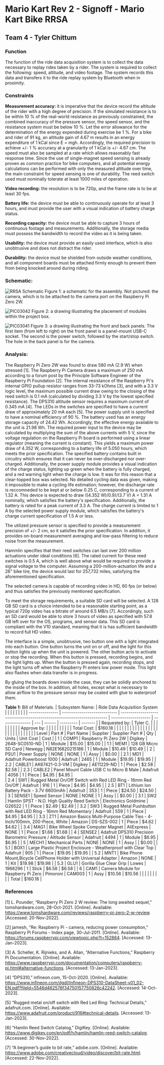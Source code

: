 # Mario Kart Rev 2 - Signoff - Mario Kart Bike RRSA
## Team 4 - Tyler Chittum ##

### Function

The function of the ride data acquisition system is to collect the data necessary to replay rides taken by a rider. The system is required to collect the following: speed, altitude, and video footage. The system records this data and transfers it to the ride replay system by Bluetooth when in proximity.

### Constraints

**Measurement accuracy:** it is imperative that the device record the altitude of the rider with a high degree of precision. If the simulated resistance is to be within 10 % of the real-world resistance as previously constrained, the combined inaccuracy of the pressure sensor, the speed sensor, and the resistance system must be below 10 %. Let the error allowance for the determination of the energy expended during exercise be 1 %. For a bike and rider of 91 kg, an altitude gain of 4.67 m results in an energy expenditure of 1 kCal since E = mgh. Accordingly, the required precision to achieve +/- 1 % accuracy at a granularity of 1 kCal is +/- 4.67 cm. The speed must also be sampled at a rate which allows reasonably fast response time. Since the use of single-magnet speed sensing is already proven as common practice for bike computers, and all potential energy calculations can be performed with only the measured altitude over time, the main constraint for speed sensing is one of durability. The reed switch used must nominally tolerate at least 1000 miles of operation.

**Video recording:** the resolution is to be 720p, and the frame rate is to be at least 30 fps. 

**Battery life:** the device must be able to continuously operate for at least 3 hours, and must provide the user with a visual indication of battery charge status. 

**Recording capacity:** the device must be able to capture 3 hours of continuous footage and measurements. Additionally, the storage media must possess the bandwidth to record the video as it is being taken. 

**Usability:** the device must provide an easily used interface, which is also unobtrusive and does not distract the rider. 

**Durability:** the device must be shielded from outside weather conditions, and all component boards must be attached firmly enough to prevent them from being knocked around during riding.

### Schematic:

![RRSA Schematic](https://user-images.githubusercontent.com/118228609/203230366-a49b449b-943c-4f00-ad5b-cdeb976bec66.png)
Figure 1: a schematic for the assembly. Not pictured: the camera, which is to be attached to the camera port on the Raspberry Pi Zero 2W.

![PIC03042](https://user-images.githubusercontent.com/118228609/203231527-3cd93c0c-69ab-4919-86b1-4a5de69bc6ae.JPG)
Figure 2: a drawing illustrating the placement of modules within the project box.

![PIC03041](https://user-images.githubusercontent.com/118228609/203231351-a6e881cc-bc34-441a-97ff-cbec0ddabef7.JPG)
Figure 3: a drawing illustrating the front and back panels. The first item (from left to right) on the front panel is a panel-mount USB-C socket. The second is the power switch, followed by the start/stop switch. The hole in the back panel is for the camera.

### Analysis:

The Raspberry Pi Zero 2W was found to draw 580 mA (2.9 W) when stressed [1]. The Raspberry Pi Camera draws a maximum of 250 mA according to a forum post by the Principle Software Engineer of the Raspberry Pi Foundation [2]. The internal resistance of the Raspberry Pi's internal GPIO pullup resistor ranges from 33-73 kOhms [3], and with a 3.3 V logic level, the maximum possible current draw owing to the closing of the reed switch is 0.1 mA (calculated by dividing 3.3 V by the lowest specified resistance). The DPS310 altitude sensor requires a maximum current of 0.345 mA [4]. The LEDs in the switches are specified to have a current draw of approximately 20 mA each [5]. The power supply unit is specified to have a nominal efficiency of 90 %. The battery used has an energy storage capacity of 24.42 Wh. Accordingly, the effective energy available to the unit is 21.98 Wh. The required power input to the device may be calculated by multiplying the sum of the above currents with 5 V, since the voltage regulation on the Raspberry Pi board is performed using a linear regulator (meaning the current is constant). This yields a maximum power draw of 4.352 W, corresponding to a battery life of 5.050 hours, which meets the prior specification. The specified battery contains built in circuitry which ensures that it can never be over-discharged nor over-charged. Additionally, the power supply module provides a visual indication of the charge status, lighting up green when the battery is fully charged, and a red warning light when the charge is low. It was for this reason that a clear-topped box was selected. No detailed cycling data was given, making it impossible to make a cycling life estimation; however, the discharge rate is reccomneded to be kept at or below 0.25 C, corresponding to a current of 1.32 A. This device is expected to draw ((4.352 W)/0.9)/(3.7 V) A = 1.31 A nominally, which satisfies the battery's specification. Additionally, the battery is rated for a peak current of 3.3 A. The charge current is limited to 1 A by the selected power supply module, which satisfies the battery's charge current specification of 1.5 A or less. 

The utilized pressure sensor is specified to provide a measurement precision of +/- 2 cm, so it satisfies the prior specification. In addition, it provides on-board measurement averaging and low-pass filtering to reduce noise from the measurement. 

Hammlin specifies that their reed switches can last over 200 million actuations under ideal conditions [6]. The rated current for these reed switches is 0.5 A, which is well above what would be required to provide a signal voltage to the computer. Assuming a 200-million-actuation life and a 26" bike tire, the device would last for 257,732 miles, satisfying the aforementioned specification. 

The selected camera is capable of recording video in HD, 60 fps (or below) and thus satisfies the previously mentioned specification. 

To meet the storage requirements, a suitable SD card will be selected. A 128 GB SD card is a choice intended to be a reasonable starting point, as a typical 720p video has a bitrate of around 6.5 MB/s [7]. Accordingly, such an SD card would be able to store 3 hours of video as specified with 57.8 GB left over for the OS, programs, and sensor data. This SD card is compliant with the V10 standard, meaning that it is has sufficient bandwidth to record full HD video. 

The interface is a simple, unobtrusive, two button one with a light integrated into each button. One button turns the unit on or off, and the light for this button lights up when the unit is powered. The other button acts to activate or stop the recording. When this button is pressed, recording begins, and the light lights up. When the button is pressed again, recording stops, and the light turns off when the Raspberry Pi enters low power mode. This light also flashes when data transfer is in progress.

By gluing the boards down inside the case, they can be solidly anchored to the inside of the box. In addition, all holes, except what is necessary to allow airflow to the pressure sensor may be coated with glue to waterproof them.
  

**Table 1:** Bill of Materials.
| Subsystem Name: | Ride Data Acquisition System |                                                                         |                      |                 |     |        |           |         |
| --------------- | ---------------------------- | ----------------------------------------------------------------------- | -------------------- | --------------- | --- | ------ | --------- | ------- |
| Requested by:   | Tyler C.                     |                                                                         |                      |                 |     |        |           |         |
| Approve by:     |                              |                                                                         |                      |                 |     |        |           |         |
| Total Cost:     | $160.18                      |                                                                         |                      |                 |     |        |           |         |
|                 |                              |                                                                         |                      |                 |     |        |           |         |
|                 |                              |                                                                         |                      |                 |     |        |           |         |
| Level           | Part #                       | Part Name                                                               | Supplier             | Supplier Part # | Qty | Units  | Unit Cost | Cost    |
| 1               | COMP1                        | Raspberry Pi Zero 2W                                                    | Digikey              | 2648-SC0510-ND  | 1   | Module | $15.00    | $15.00  |
| 1.1             | MEM1                         | 128 GB Micro SD Card                                                    | Newegg               | N82E16820215186 | 1   | Module | $10.49    | $10.49  |
| 2               | PSU1                         | Power Supply                                                            | NONE                 | NONE            | 1   | Assy   |           | $0.00   |
| 2.1             | MD1                          | Adafruit Powerboost 1000                                                | Adafruit             | 2465            | 1   | Module | $19.95    | $19.95  |
| 2.2             | CABLE1                       | AK67421-0.3-VM                                                          | Digikey              | AE11229-ND      | 1   | Piece  | $2.58     | $2.58   |
| 2.3             | CABLE2                       | Panel Mount Cable USB C to Micro B Male                                 | Adafruit             | 4056            | 1   | Piece  | $4.95     | $4.95   |  
| 2.4             | SW1                          | Rugged Metal On/Off Switch with Red LED Ring - 16mm Red On/Off          | Adafruit             | 916             | 1   | Piece  | $4.95     | $4.95   |
| 2.5             | BT1                          | Lithium Ion Battery Pack - 3.7V 6600mAh                                 | Adafruit             | 353             | 1   | Piece  | $24.50    | $24.50  |
| 3               | SENSE1                       | Speed Sensor                                                            | NONE                 | NONE            | 1   | Assy   |           | $0.00   |
| 3.1             | SW2                          | Hamlin SPST - N.O. High Quality Reed Switch                             | Electronics Goldmine | G26522          | 1   | Piece  | $2.49     | $2.49   |
| 3.2             | SW3                          | Rugged Metal Pushbutton with Red LED Ring - 16mm Red Momentary          | Adafruit             | 559             | 1   | Piece  | $4.95     | $4.95   |
| 3.3             | ZT1                          | Amazon Basics Multi-Purpose Cable Ties - 4-Inch/100mm, 200-Piece, White | Amazon               | DS-SZS-002      | 1   | Piece  | $4.62     | $4.62   |
| 3.4             | MAG1                         | Bike Wheel Spoke Computer Magnet                                        | AliExpress           | NONE            | 1   | Piece  | $1.68     | $1.68   |
| 4               | SENSE2                       | Adafruit DPS310 Precision Barometric Pressure / Altitude Sensor         | Adafruit             | 4494            | 1   | Module | $6.95     | $6.95   |
| 5               | MECH1                        | Mechanical Parts                                                        | NONE                 | NONE            | 1   | Assy   |           | $0.00   |
| 5.1             | BOX1                         | Large Plastic Project Enclosure - Weatherproof with Clear Top           | Adafruit             | 905             | 1   | Piece  | $19.95    | $19.95  |
| 5.2             | MNT1                         | Bike Phone Mount,Bicycle CellPhone Holder with Universal Adapter        | Amazon               | NONE            | 1   | Kit    | $19.98    | $19.98  |
| 5.3             | GLU1                         | Gorilla Glue Clear Grip                                                 | Lowes                | 1968296         | 1   | Stick  | $6.58     | $6.58   |
| 6               | CAM1                         | Camera Module for Raspberry Pi Zero                                     | Pimoroni             | CAM003          | 1   | Assy   | $10.56    | $10.56  |
|                 |                              |                                                                         |                      |                 |     |        | Total     | $160.18 |

### References

[1] L. Pounder, “Raspberry Pi Zero 2 W review: The long awaited sequel,” tomshardware.com, 28-Oct-2021. [Online]. Available: https://www.tomshardware.com/reviews/raspberry-pi-zero-2-w-review. [Accessed: 20-Nov-2022].

[2] jamesh, “Re: Raspberry Pi - camera, reducing power consumption,” Raspberry Pi Forums - Index page, 30-Jul-2011. [Online]. Available: https://forums.raspberrypi.com/viewtopic.php?t=152864. [Accessed: 13-Jan-2023].

[3] A. Scheller, K. Rijnieks, and A. Allan, “Alternative Functions,” Raspberry Pi Documentation. [Online]. Available: https://www.raspberrypi.com/documentation/computers/raspberry-pi.html#alternative-functions. [Accessed: 13-Jan-2023].

[4] “DPS310,” infineon.com, 15-Oct-2020. [Online]. Available: https://www.infineon.com/dgdl/Infineon-DPS310-DataSheet-v01_02-EN.pdf?fileId=5546d462576f34750157750826c42242. [Accessed: 14-Oct-2023].

[5] “Rugged metal on/off switch with Red Led Ring: Technical Details,” adafruit.com. [Online]. Available: https://www.adafruit.com/product/916#technical-details. [Accessed: 13-Jan-2023].

[6] “Hamlin Reed Switch Catalog,” DigiKey. [Online]. Available: https://www.digikey.com/en/pdf/h/hamlin/hamlin-reed-switch-catalog. [Accessed: 30-Nov-2022].

[7] “A beginner’s guide to bit rate,” adobe.com. [Online]. Available: https://www.adobe.com/creativecloud/video/discover/bit-rate.html. [Accessed: 22-Nov-2022].
